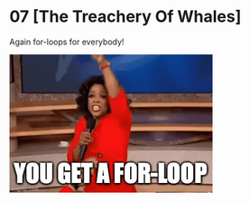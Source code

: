 # 07 [The Treachery Of Whales] 

Again for-loops for everybody!

![for-loops for everybody](5wzlqc.gif)
